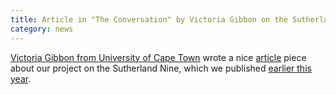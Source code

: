 ```yaml
---
title: Article in "The Conversation" by Victoria Gibbon on the Sutherland project
category: news
---
```


[Victoria Gibbon from University of Cape Town](https://health.uct.ac.za/anatomybioanth/contacts/victoria-gibbon) wrote a nice [article](https://theconversation.com/san-and-khoe-skeletons-how-a-south-african-university-sought-to-restore-dignity-and-redress-the-past-207551) piece about our project on the Sutherland Nine, which we published [earlier this year](/pub/Gibbon2023-in.html).

